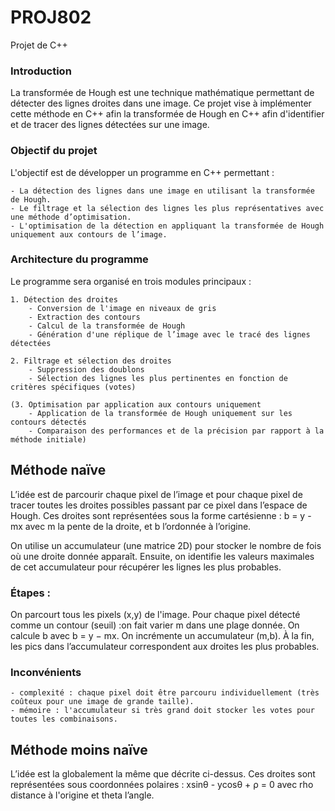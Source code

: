 # PROJ802
Projet de C++


### Introduction

La transformée de Hough est une technique mathématique permettant de détecter des lignes droites dans une image.
Ce projet vise à implémenter cette méthode en C++ afin la transformée de Hough en C++ afin d'identifier et de tracer des lignes détectées sur une image.




### Objectif du projet

L'objectif est de développer un programme en C++ permettant :

    - La détection des lignes dans une image en utilisant la transformée de Hough.
    - Le filtrage et la sélection des lignes les plus représentatives avec une méthode d’optimisation.
    - L'optimisation de la détection en appliquant la transformée de Hough uniquement aux contours de l’image.




### Architecture du programme

Le programme sera organisé en trois modules principaux :

    1. Détection des droites
        - Conversion de l'image en niveaux de gris
        - Extraction des contours
        - Calcul de la transformée de Hough
        - Génération d'une réplique de l’image avec le tracé des lignes détectées

    2. Filtrage et sélection des droites
        - Suppression des doublons
        - Sélection des lignes les plus pertinentes en fonction de critères spécifiques (votes)

    (3. Optimisation par application aux contours uniquement
        - Application de la transformée de Hough uniquement sur les contours détectés
        - Comparaison des performances et de la précision par rapport à la méthode initiale)






## Méthode naïve

L’idée est de parcourir chaque pixel de l’image et pour chaque pixel de tracer toutes les droites possibles passant par ce pixel dans l’espace de Hough. 
Ces droites sont représentées sous la forme cartésienne : b = y - mx 
                                                         avec m la pente de la droite,
                                                           et b l’ordonnée à l’origine.
                                                           
On utilise un accumulateur (une matrice 2D) pour stocker le nombre de fois où une droite donnée apparaît.
Ensuite, on identifie les valeurs maximales de cet accumulateur pour récupérer les lignes les plus probables.
     
     
                                                           
### Étapes :

  On parcourt tous les pixels (x,y) de l'image. 
  Pour chaque pixel détecté comme un contour (seuil) :on fait varier m dans une plage donnée.
  On calcule b avec b = y − mx.
  On incrémente un accumulateur (m,b).
  À la fin, les pics dans l’accumulateur correspondent aux droites les plus probables.



### Inconvénients

    - complexité : chaque pixel doit être parcouru individuellement (très coûteux pour une image de grande taille).
    - mémoire : l'accumulateur si très grand doit stocker les votes pour toutes les combinaisons.




## Méthode moins naïve

L’idée est la globalement la même que décrite ci-dessus.
Ces droites sont représentées sous coordonnées polaires : xsinθ - ycosθ + ρ = 0
                                                         avec rho distance à l'origine 
                                                           et theta l’angle.
                                                            

